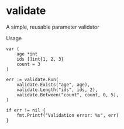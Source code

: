 # validate
A simple, reusable parameter validator

Usage
```
var (
    age *int
    ids []int{1, 2, 3}
    count = 3
)
    
err := validate.Run(
    validate.Exists("age", age),
    validate.Length("ids", ids, 2),
    validate.Between("count", count, 0, 5),
)

if err != nil {
    fmt.Printf("Validation error: %s", err)
}
```
